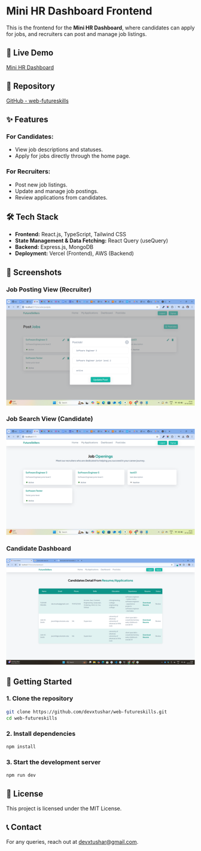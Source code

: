 # Mini HR Dashboard Frontend

This is the frontend for the **Mini HR Dashboard**, where candidates can apply for jobs, and recruiters can post and manage job listings.

## 🚀 Live Demo

[Mini HR Dashboard](https://futureskillers.vercel.app/)

## 📂 Repository

[GitHub - web-futureskills](https://github.com/devxtushar/web-futureskills)

## ✨ Features

### For Candidates:

- View job descriptions and statuses.
- Apply for jobs directly through the home page.

### For Recruiters:

- Post new job listings.
- Update and manage job postings.
- Review applications from candidates.

## 🛠 Tech Stack

- **Frontend:** React.js, TypeScript, Tailwind CSS
- **State Management & Data Fetching:** React Query (useQuery)
- **Backend:** Express.js, MongoDB
- **Deployment:** Vercel (Frontend), AWS (Backend)

## 📸 Screenshots

### Job Posting View (Recruiter)

![Job Posting](<public/Screenshot%20(14).png>)

### Job Search View (Candidate)

![Job Search](<public/Screenshot%20(15).png>)

### Candidate Dashboard

![Candidate Dashboard](public/candidates.png)

## 🚀 Getting Started

### 1. Clone the repository

```sh
git clone https://github.com/devxtushar/web-futureskills.git
cd web-futureskills
```

### 2. Install dependencies

```sh
npm install
```

### 3. Start the development server

```sh
npm run dev
```

## 📄 License

This project is licensed under the MIT License.

## 📞 Contact

For any queries, reach out at [devxtushar@gmail.com](mailto:devxtushar@gmail.com).
